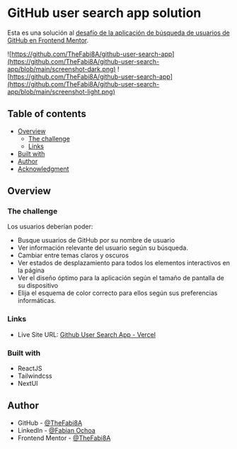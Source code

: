 # GitHub user search app solution

Esta es una solución al [desafío de la aplicación de búsqueda de usuarios de GitHub en Frontend Mentor](https://www.frontendmentor.io/challenges/github-user-search-app-Q09YOgaH6).

![https://github.com/TheFabi8A/github-user-search-app](https://github.com/TheFabi8A/github-user-search-app/blob/main/screenshot-dark.png)
![https://github.com/TheFabi8A/github-user-search-app](https://github.com/TheFabi8A/github-user-search-app/blob/main/screenshot-light.png)

## Table of contents

- [Overview](#overview)
  - [The challenge](#the-challenge)
  - [Links](#links)
- [Built with](#built-with)
- [Author](#author)
- [Acknowledgment](#acknowledgment)

## Overview

### The challenge

Los usuarios deberían poder:

- Busque usuarios de GitHub por su nombre de usuario
- Ver información relevante del usuario según su búsqueda.
- Cambiar entre temas claros y oscuros
- Ver estados de desplazamiento para todos los elementos interactivos en la página
- Ver el diseño óptimo para la aplicación según el tamaño de pantalla de su dispositivo
- Elija el esquema de color correcto para ellos según sus preferencias informáticas.

### Links

- Live Site URL: [Github User Search App - Vercel](https://github-user-search-app-thefabi8a.vercel.app/)

### Built with

- ReactJS
- Tailwindcss
- NextUI

## Author

- GitHub - [@TheFabi8A](https://github.com/TheFabi8A)
- LinkedIn - [@Fabian Ochoa](https://www.linkedin.com/in/fabian-ochoa/)
- Frontend Mentor - [@TheFabi8A](https://www.frontendmentor.io/profile/TheFabi8A)
